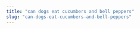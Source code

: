 ```yaml
---
title: "can dogs eat cucumbers and bell peppers"
slug: "can-dogs-eat-cucumbers-and-bell-peppers"
---
```


